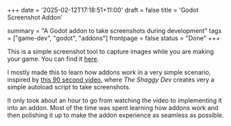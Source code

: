 +++
date = '2025-02-12T17:18:51+11:00'
draft = false
title = 'Godot Screenshot Addon'

summary = "A Godot addon to take screenshots during development"
tags = ["game-dev", "godot", "addons"]
frontpage = false
status = "Done"
+++

This is a simple screenshot tool to capture images while you are making your game. You can find it [here](https://github.com/Robert-Riordan-UCD/godot-screenshot).

I mostly made this to learn how addons work in a very simple scenario, inspired by [this 90 second video](https://www.youtube.com/watch?v=UrVutnQ0odo), where *The Shaggy Dev* creates very a simple autoload script to take screenshots.

It only took about an hour to go from watching the video to implementing it into an addon. Most of the time was spent learning how addons work and then polishing it up to make the addon experience as seamless as possible.
